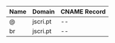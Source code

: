 | Name | Domain  | CNAME Record |
|------|---------|--------------|
| @    | jscri.pt| --           |
| br   | jscri.pt| --           |
